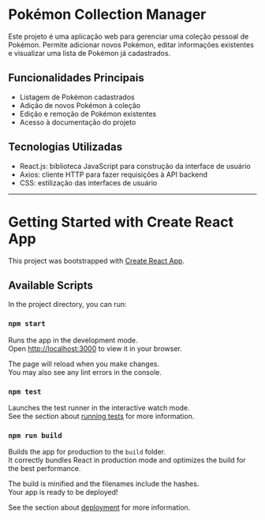 # Pokémon Collection Manager

Este projeto é uma aplicação web para gerenciar uma coleção pessoal de Pokémon. Permite adicionar novos Pokémon, editar informações existentes e visualizar uma lista de Pokémon já cadastrados.

## Funcionalidades Principais

- Listagem de Pokémon cadastrados
- Adição de novos Pokémon à coleção
- Edição e remoção de Pokémon existentes
- Acesso à documentação do projeto

## Tecnologias Utilizadas

- React.js: biblioteca JavaScript para construção da interface de usuário
- Axios: cliente HTTP para fazer requisições à API backend
- CSS: estilização das interfaces de usuário




_____________________________________



# Getting Started with Create React App

This project was bootstrapped with [Create React App](https://github.com/facebook/create-react-app).

## Available Scripts

In the project directory, you can run:

### `npm start`

Runs the app in the development mode.\
Open [http://localhost:3000](http://localhost:3000) to view it in your browser.

The page will reload when you make changes.\
You may also see any lint errors in the console.

### `npm test`

Launches the test runner in the interactive watch mode.\
See the section about [running tests](https://facebook.github.io/create-react-app/docs/running-tests) for more information.

### `npm run build`

Builds the app for production to the `build` folder.\
It correctly bundles React in production mode and optimizes the build for the best performance.

The build is minified and the filenames include the hashes.\
Your app is ready to be deployed!

See the section about [deployment](https://facebook.github.io/create-react-app/docs/deployment) for more information.
